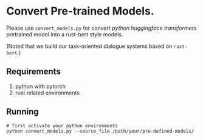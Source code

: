 # Convert Pre-trained Models.
Please use `convert_models.py` for convert *python huggingface transformers* pretrained model into a rust-bert style models.

(Noted that we build our task-oriented dialogue systems based on `rust-bert`.)


## Requirements

1. python with pytorch
2. rust related environments

## Running

```shell
# first activate your python environments
python convert_models.py --source_file /path/your/pre-defined-models/
```

